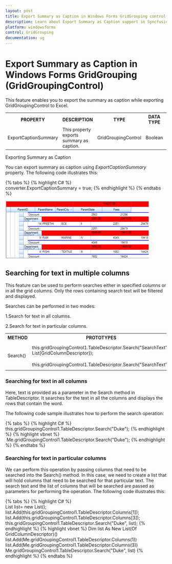 ```yaml
---
layout: post
title: Export Summary as Caption in Windows Forms GridGrouping control | Syncfusion
description: Learn about Export Summary as Caption support in Syncfusion Windows Forms GridGrouping (GridGroupingControl) control and more details.
platform: windowsforms
control: GridGrouping
documentation: ug
---
```


# Export Summary as Caption in Windows Forms GridGrouping (GridGroupingControl)

This feature enables you to export the summary as caption while exporting GridGroupingControl to Excel. 



<table>
<tr>
<th>PROPERTY </th><th>
DESCRIPTION </th><th>
TYPE </th><th>
DATA TYPE </th><th>
REFERENCE LINKS </th></tr>
<tr>
<td>
ExportCaptionSummary</td><td>
This property exports summary as caption.  </td><td>
GridGroupingControl</td><td>
Boolean </td><td>
NA </td></tr>
</table>


Exporting Summary as Caption

You can export summary as caption using _ExportCaptionSummary_ property. The following code illustrates this:

{% tabs %}
{% highlight C# %}  
converter.ExportCaptionSummary = true;
{% endhighlight %}
{% endtabs %}

 ![C:/Users/jananit/AppData/Local/Microsoft/Windows/Temporary Internet Files/Content.Word/exportsummarycaption.png](Export-Summary-as-Caption_images/Export-Summary-as-Caption_img1.png) 



## Searching for text in multiple columns

This feature can be used to perform searches either in specified columns or in all the grid columns. Only the rows containing search text will be filtered and displayed. 

Searches can be performed in two modes:

1.Search for text in all columns.

2.Search for text in particular columns.



<table>
<tr>
<th>METHOD</th>
<th>PROTOTYPES</th>
<th>DESCRIPTION</th>
</tr>
<tr>
<td rowspan = "2">
Search()</td><td>
this.gridGroupingControl1.TableDescriptor.Search("SearchText", List[GridColumnDescriptor]);</td><td rowspan = "2">
It is called for performing search operation in the columns. </td></tr>
<tr>
<td>
this.gridGroupingControl1.TableDescriptor.Search("SearchText");</td></tr>
</table>

### Searching for text in all columns

Here, text is provided as a parameter in the Search method in TableDescriptor. It searches for the text in all the columns and displays the rows that contain the word.

The following code sample illustrates how to perform the search operation:

{% tabs %}
{% highlight C# %}  
this.gridGroupingControl1.TableDescriptor.Search("Duke");
{% endhighlight %}
{% highlight vbnet %} 
 Me.gridGroupingControl1.TableDescriptor.Search("Duke");
{% endhighlight %} 
{% endtabs %}

### Searching for text in particular columns

We can perform this operation by passing columns that need to be searched into the Search() method. In this case, we need to create a list that will hold columns that need to be searched for that particular text. The search text and the list of columns that will be searched are passed as parameters for performing the operation. The following code illustrates this:

{% tabs %}
{% highlight C# %}  
List<GridColumnDescriptor> list= new List<GridColumnDescriptor>();
list.Add(this.gridGroupingControl1.TableDescriptor.Columns[1]);
list.Add(this.gridGroupingControl1.TableDescriptor.Columns[3]);
this.gridGroupingControl1.TableDescriptor.Search("Duke", list);
{% endhighlight %}
{% highlight vbnet %} 
Dim list As New List(Of GridColumnDescriptor)()
list.Add(Me.gridGroupingControl1.TableDescriptor.Columns(1))
list.Add(Me.gridGroupingControl1.TableDescriptor.Columns(3))
Me.gridGroupingControl1.TableDescriptor.Search("Duke", list)
{% endhighlight %} 
{% endtabs %}
